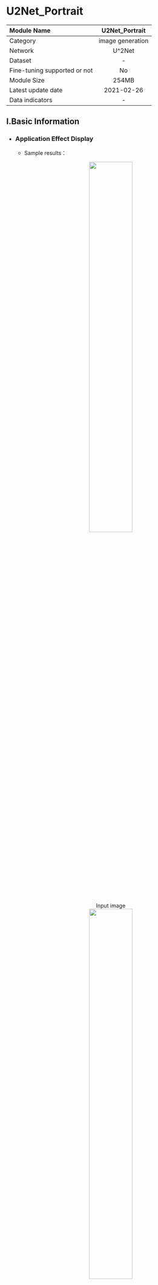 # U2Net_Portrait

|Module Name|U2Net_Portrait|
| :--- | :---: |
|Category|image generation|
|Network|U^2Net|
|Dataset|-|
|Fine-tuning supported or not|No|
|Module Size|254MB|
|Latest update date|2021-02-26|
|Data indicators|-|


## I.Basic Information

- ### Application Effect Display
  - Sample results：
    <p align="center">
    <img src="https://ai-studio-static-online.cdn.bcebos.com/07f73466f3294373965e06c141c4781992f447104a94471dadfabc1c3d920861"  height='50%' hspace='10'/>
    <br />
    Input image
    <br />
    <img src="https://ai-studio-static-online.cdn.bcebos.com/c6ab02cf27414a5ba5921d9e6b079b487f6cda6026dc4d6dbca8f0167ad7cae3"   height='50%' hspace='10'/>
    <br />
    Output image
    <br />
    </p>


- ### Module Introduction

  - U2Net_Portrait can be used to create a face portrait.


## II.Installation

- ### 1、Environmental Dependence  

  - paddlepaddle >= 2.0.0  

  - paddlehub >= 2.0.0  | [How to install PaddleHub]()

- ### 2、Installation

  - ```shell
    $ hub install U2Net_Portrait
    ```
  - In case of any problems during installation, please refer to: [Windows_Quickstart]() | [Linux_Quickstart]() | [Mac_Quickstart]()

## III.Module API Prediction

- ### 1、Prediction Code Example

  - ```python
    import paddlehub as hub
    import cv2

    model = hub.Module(name="U2Net_Portrait")
    result = model.Portrait_GEN(images=[cv2.imread('/PATH/TO/IMAGE')])
    # or
    # result = model.Portrait_GEN(paths=['/PATH/TO/IMAGE'])
    ```

- ### 2、API

  - ```python
    def Portrait_GEN(images=None,
                    paths=None,
                    scale=1,
                    batch_size=1,
                    output_dir='output',
                    face_detection=True,
                    visualization=False):
    ```

    - Portrait generation API.

    - **Parameters**

      - images (list\[numpy.ndarray\]): image data, ndarray.shape is in the format [H, W, C], BGR;
      - paths (list[str]): image path;
      - scale (float) : scale for resizing image；<br/>
      - batch_size (int): the size of batch;
      - output_dir (str): save path of images;
      - visualization (bool): Whether to save the results as picture files;

      **NOTE:** choose one parameter to provide data from paths and images

    - **Return**
      - res (list\[numpy.ndarray\]): result list，ndarray.shape is \[H, W, C\]



## IV.Release Note

* 1.0.0

  First release

  - ```shell
    $ hub install U2Net_Portrait==1.0.0
    ```
